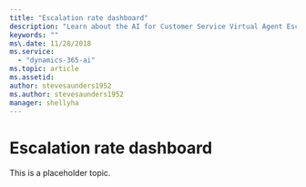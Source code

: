 ```yaml
---
title: "Escalation rate dashboard"
description: "Learn about the AI for Customer Service Virtual Agent Escalation rate dashboard."
keywords: ""
ms\.date: 11/28/2018
ms.service:
  - "dynamics-365-ai"
ms.topic: article
ms.assetid: 
author: stevesaunders1952
ms.author: stevesaunders1952
manager: shellyha
---
```


# Escalation rate dashboard

This is a placeholder topic.
